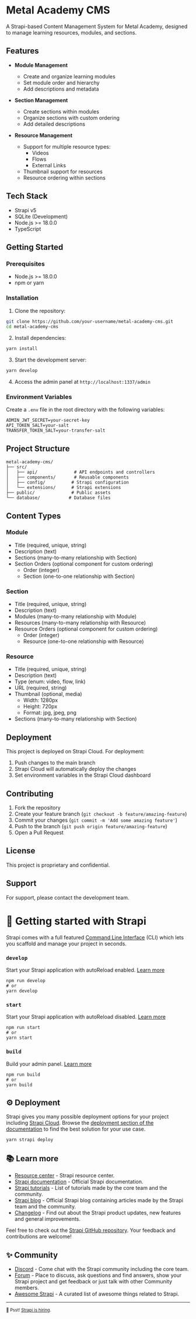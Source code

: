 # Metal Academy CMS

A Strapi-based Content Management System for Metal Academy, designed to manage learning resources, modules, and sections.

## Features

- **Module Management**
  - Create and organize learning modules
  - Set module order and hierarchy
  - Add descriptions and metadata

- **Section Management**
  - Create sections within modules
  - Organize sections with custom ordering
  - Add detailed descriptions

- **Resource Management**
  - Support for multiple resource types:
    - Videos
    - Flows
    - External Links
  - Thumbnail support for resources
  - Resource ordering within sections

## Tech Stack

- Strapi v5
- SQLite (Development)
- Node.js >= 18.0.0
- TypeScript

## Getting Started

### Prerequisites

- Node.js >= 18.0.0
- npm or yarn

### Installation

1. Clone the repository:
```bash
git clone https://github.com/your-username/metal-academy-cms.git
cd metal-academy-cms
```

2. Install dependencies:
```bash
yarn install
```

3. Start the development server:
```bash
yarn develop
```

4. Access the admin panel at `http://localhost:1337/admin`

### Environment Variables

Create a `.env` file in the root directory with the following variables:

```env
ADMIN_JWT_SECRET=your-secret-key
API_TOKEN_SALT=your-salt
TRANSFER_TOKEN_SALT=your-transfer-salt
```

## Project Structure

```
metal-academy-cms/
├── src/
│   ├── api/              # API endpoints and controllers
│   ├── components/       # Reusable components
│   ├── config/          # Strapi configuration
│   └── extensions/      # Strapi extensions
├── public/              # Public assets
└── database/           # Database files
```

## Content Types

### Module
- Title (required, unique, string)
- Description (text)
- Sections (many-to-many relationship with Section)
- Section Orders (optional component for custom ordering)
  - Order (integer)
  - Section (one-to-one relationship with Section)

### Section
- Title (required, unique, string)
- Description (text)
- Modules (many-to-many relationship with Module)
- Resources (many-to-many relationship with Resource)
- Resource Orders (optional component for custom ordering)
  - Order (integer)
  - Resource (one-to-one relationship with Resource)

### Resource
- Title (required, unique, string)
- Description (text)
- Type (enum: video, flow, link)
- URL (required, string)
- Thumbnail (optional, media)
  - Width: 1280px
  - Height: 720px
  - Format: jpg, jpeg, png
- Sections (many-to-many relationship with Section)

## Deployment

This project is deployed on Strapi Cloud. For deployment:

1. Push changes to the main branch
2. Strapi Cloud will automatically deploy the changes
3. Set environment variables in the Strapi Cloud dashboard

## Contributing

1. Fork the repository
2. Create your feature branch (`git checkout -b feature/amazing-feature`)
3. Commit your changes (`git commit -m 'Add some amazing feature'`)
4. Push to the branch (`git push origin feature/amazing-feature`)
5. Open a Pull Request

## License

This project is proprietary and confidential.

## Support

For support, please contact the development team.

# 🚀 Getting started with Strapi

Strapi comes with a full featured [Command Line Interface](https://docs.strapi.io/dev-docs/cli) (CLI) which lets you scaffold and manage your project in seconds.

### `develop`

Start your Strapi application with autoReload enabled. [Learn more](https://docs.strapi.io/dev-docs/cli#strapi-develop)

```
npm run develop
# or
yarn develop
```

### `start`

Start your Strapi application with autoReload disabled. [Learn more](https://docs.strapi.io/dev-docs/cli#strapi-start)

```
npm run start
# or
yarn start
```

### `build`

Build your admin panel. [Learn more](https://docs.strapi.io/dev-docs/cli#strapi-build)

```
npm run build
# or
yarn build
```

## ⚙️ Deployment

Strapi gives you many possible deployment options for your project including [Strapi Cloud](https://cloud.strapi.io). Browse the [deployment section of the documentation](https://docs.strapi.io/dev-docs/deployment) to find the best solution for your use case.

```
yarn strapi deploy
```

## 📚 Learn more

- [Resource center](https://strapi.io/resource-center) - Strapi resource center.
- [Strapi documentation](https://docs.strapi.io) - Official Strapi documentation.
- [Strapi tutorials](https://strapi.io/tutorials) - List of tutorials made by the core team and the community.
- [Strapi blog](https://strapi.io/blog) - Official Strapi blog containing articles made by the Strapi team and the community.
- [Changelog](https://strapi.io/changelog) - Find out about the Strapi product updates, new features and general improvements.

Feel free to check out the [Strapi GitHub repository](https://github.com/strapi/strapi). Your feedback and contributions are welcome!

## ✨ Community

- [Discord](https://discord.strapi.io) - Come chat with the Strapi community including the core team.
- [Forum](https://forum.strapi.io/) - Place to discuss, ask questions and find answers, show your Strapi project and get feedback or just talk with other Community members.
- [Awesome Strapi](https://github.com/strapi/awesome-strapi) - A curated list of awesome things related to Strapi.

---

<sub>🤫 Psst! [Strapi is hiring](https://strapi.io/careers).</sub>
